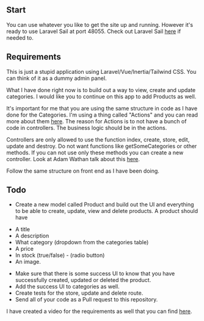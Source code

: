 ## Start
You can use whatever you like to get the site up and running. However it's ready to use Laravel Sail at port 48055.
Check out Laravel Sail [here](https://laravel.com/docs/9.x/sail) if needed to.

## Requirements
This is just a stupid application using Laravel/Vue/Inertia/Tailwind CSS. You can think of it as a dummy admin panel.

What I have done right now is to build out a way to view, create and update categories. I would like you to continue on this app to add Products as well.

It's important for me that you are using the same structure in code as I have done for the Categories. I'm using a thing called "Actions" and you can
read more about them [here](https://stitcher.io/blog/laravel-beyond-crud-03-actions). The reason for Actions is to not have a bunch of code in controllers.
The business logic should be in the actions.

Controllers are only allowed to use the function index, create, store, edit, update and destroy. Do not want functions like getSomeCategories or other methods.
If you can not use only these methods you can create a new controller. Look at Adam Wathan talk about this [here](https://www.youtube.com/watch?v=MF0jFKvS4SI).

Follow the same structure on front end as I have been doing.

## Todo

* Create a new model called Product and build out the UI and everything to be able to create, update, view and delete products. A product should have
 - A title
 - A description
 - What category (dropdown from the categories table)
 - A price
 - In stock (true/false) - (radio button)
 - An image.
* Make sure that there is some success UI to know that you have successfully created, updated or deleted the product.
* Add the success UI to categories as well.
* Create tests for the store, update and delete route.
* Send all of your code as a Pull request to this repository.

I have created a video for the requirements as well that you can find [here](https://www.loom.com/share/7703f076ac3145fba07c901e81e39143).
